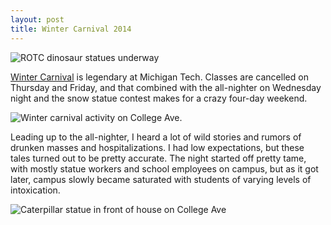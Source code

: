 ```yaml
---
layout: post
title: Winter Carnival 2014
---
```


![ROTC dinosaur statues underway](http://eoisaacs.github.io/images/2014-02-14-img1.jpg)

[Winter Carnival](http://www.mtu.edu/carnival/history/) is legendary at Michigan Tech. Classes are cancelled on Thursday and Friday, and that combined with the all-nighter on Wednesday night and the snow statue contest makes for a crazy four-day weekend.

![Winter carnival activity on College Ave.](http://eoisaacs.github.io/images/2014-02-14-img2.jpg)

 Leading up to the all-nighter, I heard a lot of wild stories and rumors of drunken masses and hospitalizations. I had low expectations, but these tales turned out to be pretty accurate. The night started off pretty tame, with mostly statue workers and school employees on campus, but as it got later, campus slowly became saturated with students of varying levels of intoxication. 

 ![Caterpillar statue in front of house on College Ave](http://eoisaacs.github.io/images/2014-02-14-img3.jpg)

